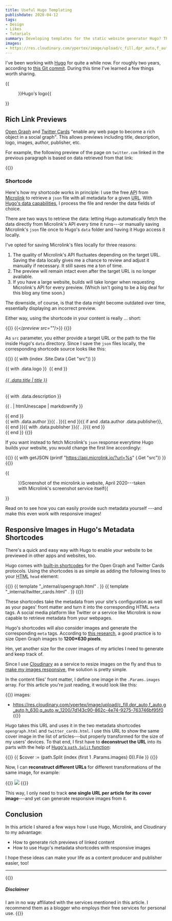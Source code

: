 ```yaml
---
title: Useful Hugo Templating
publishdate: 2020-04-12
tags:
- Design
- Likes
- Tutorials
summary: Developing templates for the static website generator Hugo? Then these advanced tips & tricks might be helpful to you.
images:
- https://res.cloudinary.com/ypertex/image/upload/c_fill,dpr_auto,f_auto,g_auto,h_630,q_auto,w_1200/7d143c90-862c-4e74-9275-763746bf95f0
---
```


I've been working with [Hugo](https://gohugo.io/) for quite a while now. For roughly two years, according to [this Git commit](https://github.com/Ypertex/blog/commit/92b08548ac23cc0fc35f829976b66cfd77316681). During this time I've learned a few things worth sharing.

{{<figure src="7d143c90-862c-4e74-9275-763746bf95f0" transformation="padded">}}Hugo's logo{{</figure>}}

## Rich Link Previews

[Open Graph](https://ogp.me/) and [Twitter Cards](https://developer.twitter.com/en/docs/tweets/optimize-with-cards/overview/abouts-cards/) <q>enable any web page to become a rich object in a social graph</q>. This allows previews including title, description, logo, images, author, publisher, etc.

For example, the following preview of the page on ``twitter.com`` linked in the previous paragraph is based on data retrieved from that link:

{{<preview src="cf42843f-3a7d-4f09-88f1-7340d3b9496e">}}

### Shortcode

Here's how my shortcode works in principle: I use the free <abbr title="Application Programming Interface">API</abbr> from [Microlink](https://microlink.io/) to retrieve a ``json`` file with all metadata for a given <abbr title="Uniform Resource Locator">URL</abbr>. With [Hugo's data capabilities](https://gohugo.io/templates/data-templates/#data-driven-content), I process the file and render the data fields of choice.

There are two ways to retrieve the data: letting Hugo automatically fetch the data directly from Microlink's API every time it runs---or manually saving Microlink's ``json`` file once to Hugo's ``data`` folder and having it Hugo access it locally.

I've opted for saving Microlink's files locally for three reasons:

1. The quality of Microlink's API fluctuates depending on the target URL. Saving the data locally gives me a chance to review and adjust it manually if necessary. It still saves me a ton of time.
2. The preview will remain intact even after the target URL is no longer available.
3. If you have a large website, builds will take longer when requesting Microlink's API for every preview. (Which isn't going to be a big deal for this blog any time soon.)

The downside, of course, is that the data might become outdated over time, essentially displaying an incorrect preview.

Either way, using the shortcode in your content is really ... short:

{{<highlight html>}}
{{</*preview src=""*/>}}
{{</highlight>}}

As ``src`` parameter, you either provide a target URL or the path to the file inside Hugo's ``data`` directory.  Since I save the ``json`` files locally, the corresponding shortcode source looks like this:

{{<highlight go-html-template>}}
{{ with (index .Site.Data (.Get "src")) }}
<div class="shadow card">
    <div class="card-body">
        <div class="media">
            {{ with .data.logo }}
            <img src="{{ .url }}" alt="" class="yx-favicon">
            {{ end }}
            <div class="media-body">
                <h6><i class="las la-external-link-alt"></i> <a href="{{ .data.url }}"
                        class="stretched-link">{{ .data.title | title }}</a></h6>
                {{ with .data.description }}<p>{{ . | htmlUnescape | markdownify }}</p>{{ end }}
            </div>
        </div>
    </div>
    <div class="card-footer">
        <div class="yx-attribution">
            {{ with .data.author }}{{ . }}{{ end }}{{ if and .data.author .data.publisher}},
            {{ end }}{{ with .data.publisher }}<cite>{{ . }}</cite>{{ end }}</div>
    </div>
</div>
{{ end }}
{{</highlight>}}

If you want instead to fetch Microlink's ``json`` response everytime Hugo builds your website, you would change the first line accordingly:

{{<highlight go-html-template>}}
{{ with getJSON (printf "https://api.microlink.io/?url=%s" (.Get "src")) }}
{{</highlight>}}

{{<figure src="4731a50a-4e35-49e4-9a4e-66865edb67aa">}}Screenshot of the microlink.io website, April 2020---taken with Microlink's screenshot service itself{{</figure>}}

Read on to see how you can easily provide such metadata yourself ---and make this even work with responsive images!

## Responsive Images in Hugo's Metadata Shortcodes

There's a quick and easy way with Hugo to enable *your* website to be previewed in other apps and websites, too.

Hugo comes with [built-in shortcodes](https://gohugo.io/templates/internal#open-graph) for the Open Graph and Twitter Cards protocols. Using the shortcodes is as simple as adding the following lines to your <abbr title="Hypertext Markup Language">HTML</abbr> ``head`` element:

{{<highlight go-html-template>}}
{{ template "_internal/opengraph.html" . }}
{{ template "_internal/twitter_cards.html" . }}
{{</highlight>}}

These shortcodes take the metadata from your site's configuration as well as your pages' front matter and turn it into the corresponding HTML ``meta`` tags. A social media platform like Twitter or a service like Microlink is now capable to retrieve metadata from your webpages.

Hugo's shortcodes will also consider images and generate the corresponding ``meta`` tags. According to [this research](https://iamturns.com/open-graph-image-size/), a good practice is to size Open Graph images to **1200×630 pixels**.

Hm, yet another size for the cover images of my articles I need to generate and keep track of.

Since I use [Cloudinary](https://cloudinary.com/) as a service to resize images on the fly and thus to [make my images responsive](/articles/redesign-march-2020/#images-can-be-responsive), the solution is pretty simple.

In the content files' front matter, I define one image in the ``.Params.images`` array. For this article you're just reading, it would look like this:

{{<highlight yml>}}
images:
- https://res.cloudinary.com/ypertex/image/upload/c_fill,dpr_auto,f_auto,g_auto,h_630,q_auto,w_1200/7d143c90-862c-4e74-9275-763746bf95f0
{{</highlight>}}

Hugo takes this URL and uses it in the two metadata shortcodes ``opengraph.html`` and ``twitter_cards.html``. I use this URL to show the same cover image in the list of articles---but properly transformed for the size of my users' devices. To that end, I first have to **deconstruct the URL** into its parts with the help of [Hugo's ``path.Split`` function](https://gohugo.io/functions/path.split/):

{{<highlight go-html-template>}}
{{ $cover := (path.Split (index (first 1 .Params.images) 0)).File }}
{{</highlight>}}

Now, I can **reconstruct different URLs** for different transformations of the same image, for example:

{{<highlight go-html-template>}}
<picture>
    <source media="(min-width: 1200px)" srcset="{{ .cloudinary.baseURL }}{{ .cloudinary.transformations.index.xl }}{{ $cover }}">
    <source media="(min-width: 992px)" srcset="{{ .cloudinary.baseURL }}{{ .cloudinary.transformations.index.lg }}{{ $cover }}">
    <source media="(min-width: 768px)" srcset="{{ .cloudinary.baseURL }}{{ .cloudinary.transformations.index.md }}{{ $cover }}">
    <source media="(min-width: 576px)" srcset="{{ .cloudinary.baseURL }}{{ .cloudinary.transformations.index.sm }}{{ $cover }}">
    <img src="{{ .cloudinary.baseURL }}{{ .cloudinary.transformations.index.xs }}{{ $cover }}">
</picture>
{{</highlight>}}

This way, I only need to track **one single URL per article for its cover image**---and yet can generate responsive images from it.

## Conclusion

In this article I shared a few ways how I use Hugo, Microlink, and Cloudinary to my advantage:

* How to generate rich previews of linked content
* How to use Hugo's metadata shortcodes with responsive images

I hope these ideas can make your life as a content producer and publisher easier, too!

---

{{<note>}}
##### <i class="las la-balance-scale-left"></i> Disclaimer

I am in no way affiliated with the services mentioned in this article. I recommend them as a blogger who employs their free services for personal use.
{{</note>}}
